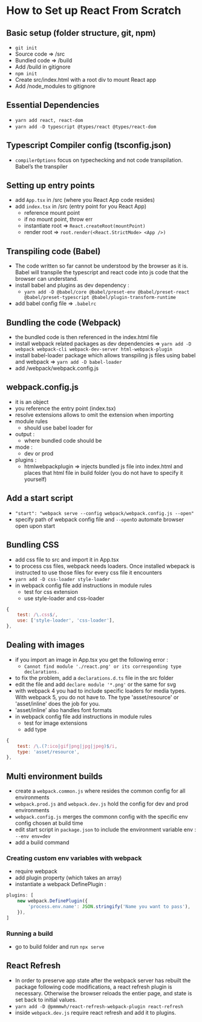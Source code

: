 # How to Set up React From Scratch

## Basic setup (folder structure, git, npm)

-   `git init`
-   Source code => /src
-   Bundled code => /build
-   Add /build in gitignore
-   `npm init`
-   Create src/index.html with a root div to mount React app
-   Add /node_modules to gitignore

## Essential Dependencies

-   `yarn add react, react-dom`
-   `yarn add -D typescript @types/react @types/react-dom`

## Typescript Compiler config (tsconfig.json)

-   `compilerOptions` focus on typechecking and not code transpilation. Babel’s the transpiler

## Setting up entry points

-   add `App.tsx` in /src (where you React App code resides)
-   add `index.tsx` in /src (entry point for you React App)
    -   reference mount point
    -   if no mount point, throw err
    -   instantiate root => `React.createRoot(mountPoint)`
    -   render root => `root.render(<React.StrictMode> <App />)`

## Transpiling code (Babel)

-   The code written so far cannot be understood by the browser as it is. Babel will transpile the typescript and react code into js code that the browser can understand.
-   install babel and plugins as dev dependency :
    -   `yarn add -D @babel/core @babel/preset-env @babel/preset-react @babel/preset-typescript @babel/plugin-transform-runtime`
-   add babel config file => `.babelrc`

## Bundling the code (Webpack)

-   the bundled code is then referenced in the index.html file
-   install webpack related packages as dev dependencies => `yarn add -D webpack webpack-cli webpack-dev-server html-webpack-plugin`
-   install babel-loader package which allows transpiling js files using babel and webpack => `yarn add -D babel-loader`
-   add /webpack/webpack.config.js

## webpack.config.js

-   it is an object
-   you reference the entry point (index.tsx)
-   resolve extensions allows to omit the extension when importing
-   module rules
    -   should use babel loader for
-   output :
    -   where bundled code should be
-   mode :
    -   dev or prod
-   plugins :
    -   htmlwebpackplugin => injects bundled js file into index.html and places that html file in build folder (you do not have to specify it yourself)

## Add a start script

-   `"start": "webpack serve --config webpack/webpack.config.js --open"`
-   specify path of webpack config file and `--open`to automate browser open upon start

## Bundling CSS

-   add css file to src and import it in App.tsx
-   to process css files, webpack needs loaders. Once installed wbepack is instructed to use those files for every css file it encounters
-   `yarn add -D css-loader style-loader`
-   in webpack config file add instructions in module rules
    -   test for css extension
    -   use style-loader and css-loader

```js
{
    test: /\.css$/,
    use: ['style-loader', 'css-loader'],
},
```

## Dealing with images

-   if you import an image in App.tsx you get the following error :
    -   `Cannot find module './react.png' or its corresponding type declarations.`
-   to fix the problem, add a `declarations.d.ts` file in the src folder
-   edit the file and add `declare module '*.png'` or the same for svg
-   with webpack 4 you had to include specific loaders for media types. With webpack 5, you do not have to. The type 'asset/resource' or 'asset/inline' does the job for you.
-   'asset/inline' also handles font formats
-   in webpack config file add instructions in module rules
    -   test for image extensions
    -   add type

```js
{
    test: /\.(?:ico|gif|png|jpg|jpeg)$/i,
    type: 'asset/resource',
},
```

## Multi environment builds

-   create a `webpack.common.js` where resides the common config for all environments
-   `webpack.prod.js` and `webpack.dev.js` hold the config for dev and prod environments
-   `webpack.config.js` merges the commonn config with the specific env config chosen at build time
-   edit start script in `package.json` to include the environment variable env : `--env env=dev`
-   add a build command

### Creating custom env variables with webpack

-   require webpack
-   add plugin property (which takes an array)
-   instantiate a webpack DefinePlugin :

```js
plugins: [
    new webpack.DefinePlugin({
        'process.env.name': JSON.stringify('Name you want to pass'),
    }),
]
```

### Running a build

-   go to build folder and run `npx serve`

## React Refresh

-   In order to preserve app state after the webpack server has rebuilt the package following code modifications, a react refresh plugin is necessary. Otherwise the browser reloads the entier page, and state is set back to initial values.
-   `yarn add -D @pmmmwh/react-refresh-webpack-plugin react-refresh`
-   inside `webpack.dev.js` require react refresh and add it to plugins.
